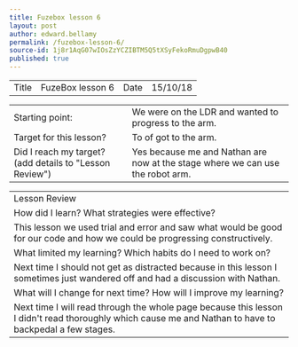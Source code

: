 ```yaml
---
title: Fuzebox lesson 6
layout: post
author: edward.bellamy
permalink: /fuzebox-lesson-6/
source-id: 1j8r1AqG07wIOsZzYCZIBTM5Q5tXSyFekoRmuDgpwB40
published: true
---
```

<table>
  <tr>
    <td>Title</td>
    <td>FuzeBox lesson 6</td>
    <td>Date</td>
    <td>15/10/18</td>
  </tr>
</table>


<table>
  <tr>
    <td>Starting point:</td>
    <td>We were on the LDR and wanted to progress to the arm.</td>
  </tr>
  <tr>
    <td>Target for this lesson?</td>
    <td>To of got to the arm.</td>
  </tr>
  <tr>
    <td>Did I reach my target? 
(add details to "Lesson Review")</td>
    <td> Yes  because me and Nathan are now at the stage where we can use the robot arm.</td>
  </tr>
</table>


<table>
  <tr>
    <td>Lesson Review</td>
  </tr>
  <tr>
    <td>How did I learn? What strategies were effective? </td>
  </tr>
  <tr>
    <td>This lesson we used trial and error and saw what would be good for our code and how we could be progressing constructively.</td>
  </tr>
  <tr>
    <td>What limited my learning? Which habits do I need to work on? </td>
  </tr>
  <tr>
    <td>Next time I should not get as distracted because in this lesson I sometimes just wandered off and had a discussion with Nathan.</td>
  </tr>
  <tr>
    <td>What will I change for next time? How will I improve my learning?</td>
  </tr>
  <tr>
    <td>Next time I will read through the whole page because this lesson I didn't read thoroughly which cause me and Nathan to have to backpedal a few stages.</td>
  </tr>
</table>


